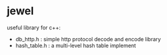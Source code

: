 jewel
=======

useful library for c++:

* db_http.h : simple http protocol decode and encode library
* hash_table.h : a multi-level hash table implement

